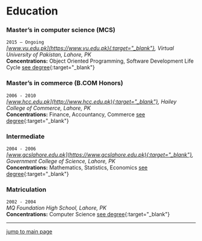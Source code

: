 # Education

### Master’s in computer science (MCS)

`2015 – Ongoing`  
_[www.vu.edu.pk](https://www.vu.edu.pk){:target="_blank"}, Virtual University of Pakistan, Lahore, PK_  
**Concentrations:** Object Oriented Programming, Software Development Life Cycle
[see degree](../education/assets/masters_computer_science_degree_education_abubakarriaz.pdf){:target="_blank"}

### Master’s in commerce (B.COM Honors)

`2006 - 2010`  
_[www.hcc.edu.pk](http://www.hcc.edu.pk){:target="_blank"}, Hailey College of Commerce, Lahore, PK_  
**Concentrations:** Finance, Accountancy, Commerce
[see degree](../education/assets/masters_computer_science_degree_education_abubakarriaz.pdf){:target="_blank"}

### Intermediate

`2004 - 2006`  
_[www.gcslahore.edu.pk](https://www.gcslahore.edu.pk){:target="_blank"}, Government College of Science, Lahore, PK_  
**Concentrations:** Mathematics, Statistics, Economics
[see degree](../education/assets/masters_computer_science_degree_education_abubakarriaz.pdf){:target="_blank"}

### Matriculation

`2002 - 2004`  
_MQ Foundation High School, Lahore, PK_  
**Concentrations:** Computer Science
[see degree](../education/assets/masters_computer_science_degree_education_abubakarriaz.pdf){:target="_blank"}

---
[jump to main page](https://mabubakarriaz.github.io)
